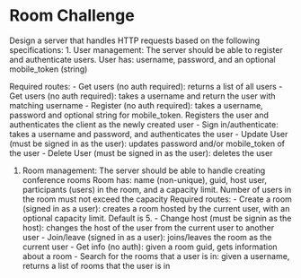 # Room Challenge 
 
Design a server that handles HTTP requests based on the following specifications: 1. User management: The server should be able to register and authenticate users.    User has: username, password, and an optional mobile_token (string) 
 
 Required routes:    - Get users (no auth required): returns a list of all users   - Get users (no auth required): takes a username and return the user with matching username   - Register (no auth required): takes a username, password and optional string for mobile_token. Registers the user and authenticates the client as the newly created user   - Sign in/authenticate: takes a username and password, and authenticates the user   - Update User (must be signed in as the user): updates password and/or mobile_token of the user   - Delete User (must be signed in as the user): deletes the user 
 
1. Room management:  The server should be able to handle creating conference rooms    Room has: name (non-unique), guid, host user, participants (users) in the room, and a capacity limit. Number of users in the room must not exceed the capacity    Required routes:   - Create a room (signed in as a user): creates a room hosted by the current user, with an optional capacity limit. Default is 5.   - Change host (must be signin as the host): changes the host of the user from the current user to another user   - Join/leave (signed in as a user): joins/leaves the room as the current user   - Get info (no auth): given a room guid, gets information about a room   - Search for the rooms that a user is in: given a username, returns a list of rooms that the user is in

